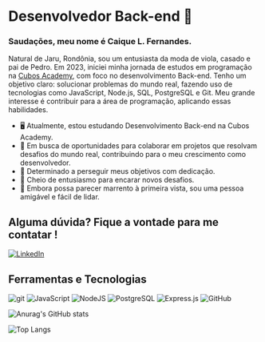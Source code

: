 # Desenvolvedor Back-end 👋

### Saudações, meu nome é Caique L. Fernandes.

Natural de Jaru, Rondônia, sou um entusiasta da moda de viola, casado e pai de Pedro. Em 2023, iniciei minha jornada de estudos em programação na [Cubos Academy](https://cubos.academy/), com foco no desenvolvimento Back-end. Tenho um objetivo claro: solucionar problemas do mundo real, fazendo uso de tecnologias como JavaScript, Node.js, SQL, PostgreSQL e Git. Meu grande interesse é contribuir para a área de programação, aplicando essas habilidades.

- 🖥️ Atualmente, estou estudando Desenvolvimento Back-end na Cubos Academy.
- 👥 Em busca de oportunidades para colaborar em projetos que resolvam desafios do mundo real, contribuindo para o meu crescimento como desenvolvedor.
- 🏃 Determinado a perseguir meus objetivos com dedicação.
- 🔋 Cheio de entusiasmo para encarar novos desafios.
- 🤝 Embora possa parecer marrento à primeira vista, sou uma pessoa amigável e fácil de lidar.

## Alguma dúvida? Fique a vontade para me contatar !
[![LinkedIn](https://img.shields.io/badge/LinkedIn-0077B5?style=for-the-badge&logo=linkedin&logoColor=white)](https://www.linkedin.com/in/caique-lima-developer/)
  
## Ferramentas e Tecnologias 

![git](https://img.shields.io/badge/GIT-E44C30?style=for-the-badge&logo=git&logoColor=white) ![JavaScript](https://img.shields.io/badge/JavaScript-FFFF00?style=for-the-badge&logo=javascript&logoColor=000000) ![NodeJS](https://img.shields.io/badge/Node%20js-339933?style=for-the-badge&logo=nodedotjs&logoColor=white) ![PostgreSQL](https://img.shields.io/badge/PostgreSQL-316192?style=for-the-badge&logo=postgresql&logoColor=white) ![Express.js](https://img.shields.io/badge/Express%20js-000000?style=for-the-badge&logo=express&logoColor=white) ![GitHub](https://img.shields.io/badge/GitHub-000000?style=for-the-badge&logo=github&logoColor=white)

![Anurag's GitHub stats](https://github-readme-stats.vercel.app/api?username=Caique-LF&show_icons=true&theme=transparent&title_color=00BFFF&text_color=FFFFFF&icon_color=00BFFF)

![Top Langs](https://github-readme-stats.vercel.app/api/top-langs/?username=Caique-LF&layout=donut&theme=transparent&title_color=00BFFF&text_color=FFFFFF) 


